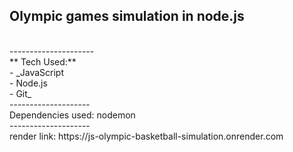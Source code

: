## Olympic games simulation in node.js
<br>
---------------------
<br>
** Tech Used:** <br>
- _JavaScript<br>
- Node.js<br>
- Git_
<br>
--------------------
<br>
Dependencies used: nodemon
<br>
--------------------
<br>
render link: https://js-olympic-basketball-simulation.onrender.com
